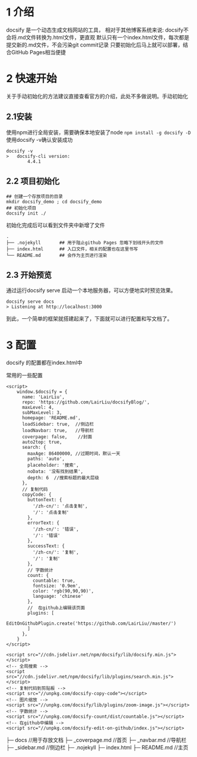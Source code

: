 # 1 介绍
docsify 是一个动态生成文档网站的工具，
相对于其他博客系统来说:
docsify不会将.md文件转换为.html文件，更直观
默认只有一个index.html文件，每次都是提交新的.md文件，不会污染git commit记录
只要初始化后马上就可以部署，结合GitHub Pages相当便捷

# 2 快速开始

关于手动初始化的方法建议直接查看官方的介绍，此处不多做说明。手动初始化

## 2.1安装
使用npm进行全局安装，需要确保本地安装了node
``npm install -g docsify -D``
使用docsify -v确认安装成功
```
docsify -v
>	docsify-cli version:
   		4.4.1
```

## 2.2 项目初始化
```
## 创建一个存放项目的目录
mkdir docsify_demo ; cd docsify_demo
## 初始化项目
docsify init ./
```
初始化完成后可以看到文件夹中新增了文件
```
.
├── .nojekyll		## 用于阻止github Pages 忽略下划线开头的文件
├── index.html		## 入口文件，相关的配置也在这里书写
└── README.md		## 会作为主页进行渲染
```

## 2.3 开始预览
通过运行docsify serve 启动一个本地服务器，可以方便地实时预览效果。
```
docsify serve docs
> Listening at http://localhost:3000
```
到此，一个简单的框架就搭建起来了，下面就可以进行配置和写文档了。

# 3 配置
docsify 的配置都在index.html中

常用的一些配置
```
<script>
    window.$docsify = {
      name: 'LairLiu',
      repo: 'https://github.com/LairLiu/docsifyBlog/',
      maxLevel: 4,
      subMaxLevel: 3,
      homepage: 'README.md',
      loadSidebar: true,  //侧边栏
      loadNavbar: true,   //导航栏
      coverpage: false,    //封面
      auto2top: true,
      search: {
        maxAge: 86400000, //过期时间，默认一天
        paths: 'auto',
        placeholder: '搜索',
        noData: '没有找到结果',
        depth: 6  //搜索标题的最大层级
      },
      // 复制代码
      copyCode: {
        buttonText: {
          '/zh-cn/': '点击复制',
          '/': '点击复制'
        },
        errorText: {
          '/zh-cn/': '错误',
          '/': '错误'
        },
        successText: {
          '/zh-cn/': '复制',
          '/': '复制'
        },
        // 字数统计
        count: {
          countable: true,
          fontsize: '0.9em',
          color: 'rgb(90,90,90)',
          language: 'chinese'
        },
        //  在github上编辑该页面
        plugins: [
          EditOnGithubPlugin.create('https://github.com/LairLiu//master/')
        ]
      },
    }
</script>

<script src="//cdn.jsdelivr.net/npm/docsify/lib/docsify.min.js"></script>
<!-- 全局搜索 -->
<script src="//cdn.jsdelivr.net/npm/docsify/lib/plugins/search.min.js"></script>
<!-- 复制代码到剪贴板 -->
<script src="//unpkg.com/docsify-copy-code"></script>
<!-- 图片缩放 -->
<script src="//unpkg.com/docsify/lib/plugins/zoom-image.js"></script>
<!-- 字数统计 -->
<script src="//unpkg.com/docsify-count/dist/countable.js"></script>
<!-- 在github中编辑 -->
<script src="//unpkg.com/docsify-edit-on-github/index.js"></script>
```

├─ docs				//用于存放文档
├─ _coverpage.md	//首页
├─ _navbar.md		//导航栏
├─ _sidebar.md		//侧边栏
├─ .nojekyll
├─ index.html
├─ README.md		//主页